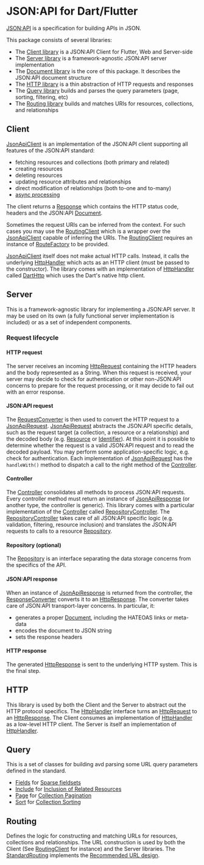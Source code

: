 # JSON:API for Dart/Flutter

[JSON:API] is a specification for building APIs in JSON.

This package consists of several libraries:
- The [Client library] is a JSON:API Client for Flutter, Web and Server-side
- The [Server library] is a framework-agnostic JSON:API server implementation
- The [Document library] is the core of this package. It describes the JSON:API document structure
- The [HTTP library] is a thin abstraction of HTTP requests and responses
- The [Query library] builds and parses the query parameters (page, sorting, filtering, etc)
- The [Routing library] builds and matches URIs for resources, collections, and relationships

## Client
[JsonApiClient] is an implementation of the JSON:API client supporting all features of the JSON:API standard:
- fetching resources and collections (both primary and related) 
- creating resources
- deleting resources
- updating resource attributes and relationships
- direct modification of relationships (both to-one and to-many)
- [async processing](https://jsonapi.org/recommendations/#asynchronous-processing)

The client returns a [Response] which contains the HTTP status code, headers and the JSON:API [Document].

Sometimes the request URIs can be inferred from the context. 
For such cases you may use the [RoutingClient] which is a wrapper over the [JsonApiClient] capable of inferring the URIs.
The [RoutingClient] requires an instance of [RouteFactory] to be provided.

[JsonApiClient] itself does not make actual HTTP calls. 
Instead, it calls the underlying [HttpHandler] which acts as an HTTP client (must be passed to the constructor).
The library comes with an implementation of [HttpHandler] called [DartHttp] which uses the Dart's native http client.

## Server
This is a framework-agnostic library for implementing a JSON:API server.
It may be used on its own (a fully functional server implementation is included) or as a set of independent components.

### Request lifecycle
#### HTTP request
The server receives an incoming [HttpRequest] containing the HTTP headers and the body represented as a String.
When this request is received, your server may decide to check for authentication or other non-JSON:API concerns
to prepare for the request processing, or it may decide to fail out with an error response.

#### JSON:API request
The [RequestConverter] is then used to convert the HTTP request to a [JsonApiRequest].
[JsonApiRequest] abstracts the JSON:API specific details,
such as the request target (a collection, a resource or a relationship) and the decoded body (e.g. [Resource] or [Identifier]).
At this point it is possible to determine whether the request is a valid JSON:API request and to read the decoded payload.
You may perform some application-specific logic, e.g. check for authentication.
Each implementation of [JsonApiRequest] has the `handleWith()` method to dispatch a call to the right method of the [Controller].

#### Controller
The [Controller] consolidates all methods to process JSON:API requests. 
Every controller method must return an instance of [JsonApiResponse] (or another type, the controller is generic). 
This library comes with a particular implementation of the [Controller] called [RepositoryController].
The [RepositoryController] takes care of all JSON:API specific logic (e.g. validation, filtering, resource 
inclusion) and translates the JSON:API requests to calls to a resource [Repository].

#### Repository (optional)
The [Repository] is an interface separating the data storage concerns from the specifics of the API.

#### JSON:API response
When an instance of [JsonApiResponse] is returned from the controller, the [ResponseConverter] 
converts it to an [HttpResponse]. 
The converter takes care of JSON:API transport-layer concerns.
In particular, it:
- generates a proper [Document], including the HATEOAS links or meta-data
- encodes the document to JSON string
- sets the response headers

#### HTTP response
The generated [HttpResponse] is sent to the underlying HTTP system.
This is the final step. 

## HTTP
This library is used by both the Client and the Server to abstract out the HTTP protocol specifics.
The [HttpHandler] interface turns an [HttpRequest] to an [HttpResponse].
The Client consumes an implementation of [HttpHandler] as a low-level HTTP client.
The Server is itself an implementation of [HttpHandler].

## Query
This is a set of classes for building avd parsing some URL query parameters defined in the standard.
- [Fields] for [Sparse fieldsets]
- [Include] for [Inclusion of Related Resources]
- [Page] for [Collection Pagination]
- [Sort] for [Collection Sorting]

## Routing
Defines the logic for constructing and matching URLs for resources, collections and relationships.
The URL construction is used by both the Client (See [RoutingClient] for instance) and the Server libraries.
The [StandardRouting] implements the [Recommended URL design].

[JSON:API]: http://jsonapi.org
[Sparse fieldsets]: https://jsonapi.org/format/#fetching-sparse-fieldsets
[Inclusion of Related Resources]: https://jsonapi.org/format/#fetching-includes
[Collection Pagination]: https://jsonapi.org/format/#fetching-pagination
[Collection Sorting]: https://jsonapi.org/format/#fetching-sorting
[Recommended URL design]: https://jsonapi.org/recommendations/#urls

[Client library]: https://pub.dev/documentation/json_api/latest/client/client-library.html
[Server library]: https://pub.dev/documentation/json_api/latest/server/server-library.html
[Document library]: https://pub.dev/documentation/json_api/latest/document/document-library.html
[Query library]: https://pub.dev/documentation/json_api/latest/query/query-library.html
[Routing library]: https://pub.dev/documentation/json_api/latest/uri_design/uri_design-library.html
[HTTP library]: https://pub.dev/documentation/json_api/latest/http/http-library.html


[Resource]: https://pub.dev/documentation/json_api/latest/document/Resource-class.html
[Identifier]: https://pub.dev/documentation/json_api/latest/document/Identifier-class.html
[Document]: https://pub.dev/documentation/json_api/latest/document/Document-class.html
[JsonApiClient]: https://pub.dev/documentation/json_api/latest/client/JsonApiClient-class.html


[Response]: https://pub.dev/documentation/json_api/latest/client/Response-class.html
[RoutingClient]: https://pub.dev/documentation/json_api/latest/client/RoutingClient-class.html
[DartHttp]: https://pub.dev/documentation/json_api/latest/client/DartHttp-class.html


[RequestConverter]: https://pub.dev/documentation/json_api/latest/server/RequestConverter-class.html
[JsonApiResponse]: https://pub.dev/documentation/json_api/latest/server/JsonApiResponse-class.html
[ResponseConverter]: https://pub.dev/documentation/json_api/latest/server/ResponseConverter-class.html
[JsonApiRequest]: https://pub.dev/documentation/json_api/latest/server/JsonApiRequest-class.html
[Controller]: https://pub.dev/documentation/json_api/latest/server/Controller-class.html
[Repository]: https://pub.dev/documentation/json_api/latest/server/Repository-class.html
[RepositoryController]: https://pub.dev/documentation/json_api/latest/server/RepositoryController-class.html


[HttpHandler]: https://pub.dev/documentation/json_api/latest/http/HttpHandler-class.html
[HttpRequest]: https://pub.dev/documentation/json_api/latest/http/HttpRequest-class.html
[HttpResponse]: https://pub.dev/documentation/json_api/latest/http/HttpResponse-class.html


[Fields]: https://pub.dev/documentation/json_api/latest/query/Fields-class.html
[Include]: https://pub.dev/documentation/json_api/latest/query/Include-class.html
[Page]: https://pub.dev/documentation/json_api/latest/query/Page-class.html
[Sort]: https://pub.dev/documentation/json_api/latest/query/Sort-class.html


[RouteFactory]: https://pub.dev/documentation/json_api/latest/routing/RouteFactory-class.html
[StandardRouting]: https://pub.dev/documentation/json_api/latest/routing/StandardRouting-class.html